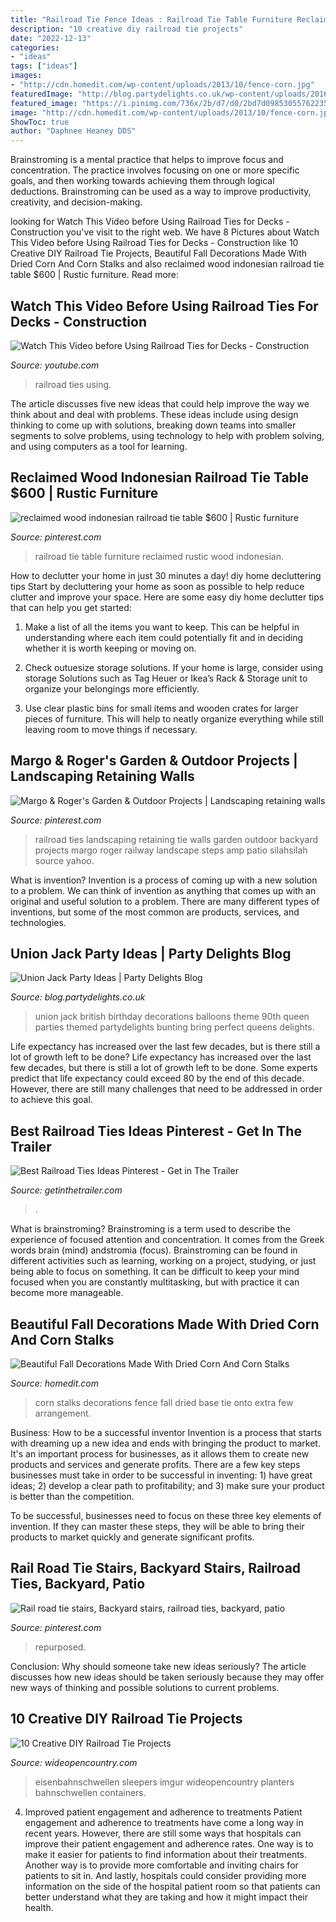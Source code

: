 ```yaml
---
title: "Railroad Tie Fence Ideas : Railroad Tie Table Furniture Reclaimed Rustic Wood Indonesian"
description: "10 creative diy railroad tie projects"
date: "2022-12-13"
categories:
- "ideas"
tags: ["ideas"]
images:
- "http://cdn.homedit.com/wp-content/uploads/2013/10/fence-corn.jpg"
featuredImage: "http://blog.partydelights.co.uk/wp-content/uploads/2016/04/union-jack-balloons-1.jpg"
featured_image: "https://i.pinimg.com/736x/2b/d7/d0/2bd7d0985305576223521ad1ef6bfad0--railroad-ties-landscaping-country-landscaping.jpg"
image: "http://cdn.homedit.com/wp-content/uploads/2013/10/fence-corn.jpg"
ShowToc: true
author: "Daphnee Heaney DDS"
---
```



Brainstroming is a mental practice that helps to improve focus and concentration. The practice involves focusing on one or more specific goals, and then working towards achieving them through logical deductions. Brainstroming can be used as a way to improve productivity, creativity, and decision-making.

	

		
looking for Watch This Video before Using Railroad Ties for Decks - Construction you've visit to the right web. We have 8 Pictures about Watch This Video before Using Railroad Ties for Decks - Construction like 10 Creative DIY Railroad Tie Projects, Beautiful Fall Decorations Made With Dried Corn And Corn Stalks and also reclaimed wood indonesian railroad tie table $600 | Rustic furniture. Read more:
		
    
## Watch This Video Before Using Railroad Ties For Decks - Construction

<img loading=lazy src="http://i.ytimg.com/vi/R5WhDuIdYH8/hqdefault.jpg" onerror="this.onerror=null;this.src='https://tse2.mm.bing.net/th?id=OIP.vEQ94HshhOwYX2RwxMcWIgEsDh&amp;pid=15.1';" alt="Watch This Video before Using Railroad Ties for Decks - Construction">

_Source: youtube.com_

>railroad ties using. 

	

The article discusses five new ideas that could help improve the way we think about and deal with problems. These ideas include using design thinking to come up with solutions, breaking down teams into smaller segments to solve problems, using technology to help with problem solving, and using computers as a tool for learning.

    
## Reclaimed Wood Indonesian Railroad Tie Table $600 | Rustic Furniture

<img loading=lazy src="https://i.pinimg.com/originals/ee/7c/29/ee7c297e82f3a086cd72970b48ebea8b.jpg" onerror="this.onerror=null;this.src='https://tse3.mm.bing.net/th?id=OIP.b8Ap0O5ZFvgoQ6SsvVQhkAHaJ4&amp;pid=15.1';" alt="reclaimed wood indonesian railroad tie table $600 | Rustic furniture">

_Source: pinterest.com_

>railroad tie table furniture reclaimed rustic wood indonesian. 

	

How to declutter your home in just 30 minutes a day!
diy home decluttering tips
Start by decluttering your home as soon as possible to help reduce clutter and improve your space. Here are some easy diy home declutter tips that can help you get started:

1. Make a list of all the items you want to keep. This can be helpful in understanding where each item could potentially fit and in deciding whether it is worth keeping or moving on.

2. Check outuesize storage solutions. If your home is large, consider using storage Solutions such as Tag Heuer or Ikea’s Rack & Storage unit to organize your belongings more efficiently.

3. Use clear plastic bins for small items and wooden crates for larger pieces of furniture. This will help to neatly organize everything while still leaving room to move things if necessary. 


    
## Margo &amp; Roger&#039;s Garden &amp; Outdoor Projects | Landscaping Retaining Walls

<img loading=lazy src="https://i.pinimg.com/736x/2b/d7/d0/2bd7d0985305576223521ad1ef6bfad0--railroad-ties-landscaping-country-landscaping.jpg" onerror="this.onerror=null;this.src='https://tse3.mm.bing.net/th?id=OIP.Mjm2aQKQsvcCZ7Xh8oko_gHaFj&amp;pid=15.1';" alt="Margo &amp; Roger&#039;s Garden &amp; Outdoor Projects | Landscaping retaining walls">

_Source: pinterest.com_

>railroad ties landscaping retaining tie walls garden outdoor backyard projects margo roger railway landscape steps amp patio silahsilah source yahoo. 

	

What is invention?
Invention is a process of coming up with a new solution to a problem. We can think of invention as anything that comes up with an original and useful solution to a problem. There are many different types of inventions, but some of the most common are products, services, and technologies.

    
## Union Jack Party Ideas | Party Delights Blog

<img loading=lazy src="http://blog.partydelights.co.uk/wp-content/uploads/2016/04/union-jack-balloons-1.jpg" onerror="this.onerror=null;this.src='https://tse2.mm.bing.net/th?id=OIP.5OmOYaQwwQJgzWE8KZN2VwHaJq&amp;pid=15.1';" alt="Union Jack Party Ideas | Party Delights Blog">

_Source: blog.partydelights.co.uk_

>union jack british birthday decorations balloons theme 90th queen parties themed partydelights bunting bring perfect queens delights. 

	

Life expectancy has increased over the last few decades, but is there still a lot of growth left to be done?
Life expectancy has increased over the last few decades, but there is still a lot of growth left to be done. Some experts predict that life expectancy could exceed 80 by the end of this decade. However, there are still many challenges that need to be addressed in order to achieve this goal.

    
## Best Railroad Ties Ideas Pinterest - Get In The Trailer

<img loading=lazy src="https://cdn.getinthetrailer.com/wp-content/uploads/best-railroad-ties-ideas-pinterest_241124-840x450.jpg" onerror="this.onerror=null;this.src='https://tse4.mm.bing.net/th?id=OIP.mjsphPH7LStgvs_LOpckQgHaD9&amp;pid=15.1';" alt="Best Railroad Ties Ideas Pinterest - Get in The Trailer">

_Source: getinthetrailer.com_

>. 

	

What is brainstroming?
Brainstroming is a term used to describe the experience of focused attention and concentration. It comes from the Greek words brain (mind) andstromia (focus). Brainstroming can be found in different activities such as learning, working on a project, studying, or just being able to focus on something. It can be difficult to keep your mind focused when you are constantly multitasking, but with practice it can become more manageable.

    
## Beautiful Fall Decorations Made With Dried Corn And Corn Stalks

<img loading=lazy src="http://cdn.homedit.com/wp-content/uploads/2013/10/fence-corn.jpg" onerror="this.onerror=null;this.src='https://tse1.mm.bing.net/th?id=OIP.D24NZo86v3Md4keCJMM7-AHaLH&amp;pid=15.1';" alt="Beautiful Fall Decorations Made With Dried Corn And Corn Stalks">

_Source: homedit.com_

>corn stalks decorations fence fall dried base tie onto extra few arrangement. 

	

Business: How to be a successful inventor
Invention is a process that starts with dreaming up a new idea and ends with bringing the product to market. It's an important process for businesses, as it allows them to create new products and services and generate profits.
There are a few key steps businesses must take in order to be successful in inventing: 1) have great ideas; 2) develop a clear path to profitability; and 3) make sure your product is better than the competition.

To be successful, businesses need to focus on these three key elements of invention. If they can master these steps, they will be able to bring their products to market quickly and generate significant profits.

    
## Rail Road Tie Stairs, Backyard Stairs, Railroad Ties, Backyard, Patio

<img loading=lazy src="https://i.pinimg.com/originals/9d/54/aa/9d54aae57562c6d120d7f54fa3f6719e.jpg" onerror="this.onerror=null;this.src='https://tse3.mm.bing.net/th?id=OIP.7Cl60qjswtj_SK0HZgEsFQHaJ4&amp;pid=15.1';" alt="Rail road tie stairs, Backyard stairs, railroad ties, backyard, patio">

_Source: pinterest.com_

>repurposed. 

	

Conclusion: Why should someone take new ideas seriously?
The article discusses how new ideas should be taken seriously because they may offer new ways of thinking and possible solutions to current problems.

    
## 10 Creative DIY Railroad Tie Projects

<img loading=lazy src="https://cdn0.wideopencountry.com/wp-content/uploads/2016/05/5-1.jpg" onerror="this.onerror=null;this.src='https://tse2.mm.bing.net/th?id=OIP.80dcrE5j2BTRs9bdtsg5CwHaFj&amp;pid=15.1';" alt="10 Creative DIY Railroad Tie Projects">

_Source: wideopencountry.com_

>eisenbahnschwellen sleepers imgur wideopencountry planters bahnschwellen containers. 

	

4) Improved patient engagement and adherence to treatments
Patient engagement and adherence to treatments have come a long way in recent years. However, there are still some ways that hospitals can improve their patient engagement and adherence rates. One way is to make it easier for patients to find information about their treatments. Another way is to provide more comfortable and inviting chairs for patients to sit in. And lastly, hospitals could consider providing more information on the side of the hospital patient room so that patients can better understand what they are taking and how it might impact their health.

